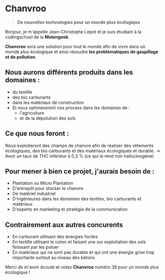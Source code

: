 # Chanvroo

> __De nouvelles technologies pour un monde plus écologique__

Bonjour, je m'appelle Jean-Christophe Lepot et je suis étudiant à la codingschool de la __Molengeek__.

__Chanvroo__ sera une solution pour tout le monde afin de vivre dans un monde plus écologique et ainsi résoudre __les problématiques de gaspillage et de pollution__.

## Nous aurons différents produits dans les domaines :
- du textille
- des bio carburants
- dans les matériaux de construction
- Et nous optimeseront nos process dans les domaines de :
	- l'agriculture
	- et de la dépolution des sols

## Ce que nous feront :
Nous exploiteront des champs de chanvre afin de réaliser des vêtements écologiques, des bio carburants et des matériaux écologiques et durable.
-> Avoir un taux de THC inférieur à 0,3 % (ce qui le rend non hallucinogène)

## Pour mener à bien ce projet, j'aurais besoin de :
* Plantation ou Micro Plantation
* D'entrepôt pour stocker le chanvre
* De matériel industriel
* D'ingénieures dans les domaines des textiles, bio carburants et matériaux
* D'experts en marketing et stratégie de la communication

## Contrairement aux autres concurents 
* En carburant utilisant des énergies fociles 
* En textille utilisant le coton et faisant une sur exploitation des sols finissant par les poluer
* En matériaux qui ne sont pas durable et qui ont une énergie grise trop importante surtout au niveau des bétons

Merci de m'avoir écouté et votez __Chanvroo__ numéro 39 pour un monde plus écologique !